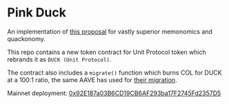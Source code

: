# Pink Duck

An implementation of [this proposal](https://twitter.com/wasabiboat420/status/1335971580992745472) for vastly superior memonomics and quackonomy.

This repo contains a new token contract for Unit Protocol token which rebrands it as `DUCK (Unit Protocol)`.

The contract also includes a `migrate()` function which burns COL for DUCK at a 100:1 ratio, the same AAVE has used for [their migration](https://docs.aave.com/faq/migration-and-staking).

Mainnet deployment: [0x92E187a03B6CD19CB6AF293ba17F2745Fd2357D5](https://etherscan.io/address/0x92E187a03B6CD19CB6AF293ba17F2745Fd2357D5#code)
